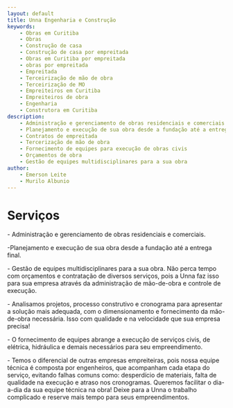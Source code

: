 ```yaml
---
layout: default
title: Unna Engenharia e Construção
keywords:
    - Obras em Curitiba
    - Obras
    - Construção de casa
    - Construção de casa por empreitada
    - Obras em Curitiba por empreitada
    - obras por empreitada
    - Empreitada
    - Terceirização de mão de obra
    - Terceirização de MO
    - Empreiteiros em Curitiba
    - Empreiteiros de obra
    - Engenharia
    - Construtora em Curitiba
description: 
    - Administração e gerenciamento de obras residenciais e comerciais
    - Planejamento e execução de sua obra desde a fundação até a entrega final
    - Contratos de empreitada
    - Tercerização de mão de obra
    - Fornecimento de equipes para execução de obras civis
    - Orçamentos de obra
    - Gestão de equipes multidisciplinares para a sua obra
author:
    - Emerson Leite
    - Murilo Albunio
---
```


# Serviços

<p class="service-description">- Administração e gerenciamento de obras residenciais e comerciais.</p>
<p class="service-description">-Planejamento e execução de sua obra desde a fundação até a entrega final.</p>
<p class="service-description">- Gestão de equipes multidisciplinares para a sua obra. Não perca tempo com orçamentos e contratação de diversos serviços, pois a Unna faz isso para sua empresa através da administração de mão-de-obra e controle de execução.</p>
<p class="service-description">- Analisamos projetos, processo construtivo e cronograma para apresentar a solução mais adequada, com o dimensionamento e fornecimento da mão-de-obra necessária. Isso com qualidade e na velocidade que sua empresa precisa!</p>
<p class="service-description" >- O fornecimento de equipes abrange a execução de serviços civis, de elétrica, hidráulica e demais necessários para seu empreendimento.</p>
<p class="service-description">- Temos o diferencial de outras empresas empreiteiras, pois nossa equipe técnica é composta por engenheiros, que acompanham cada etapa do serviço, evitando falhas comuns como: desperdício de materiais, falta de qualidade na execução e atraso nos cronogramas. Queremos facilitar o dia-a-dia da sua equipe técnica na obra! Deixe para a Unna o trabalho complicado e reserve mais tempo para seus empreendimentos.</p>


